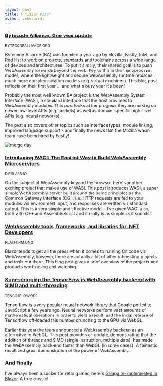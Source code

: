 ```yaml
---
layout: post
title: ! "Issue #136"
author: ceberhardt
---
```


### [Bytecode Alliance: One year update](https://bytecodealliance.org/articles/1-year-update)

<small>BYTECODEALLIANCE.ORG</small>

Bytecode Alliance (BA) was founded a year ago by Mozilla, Fastly, Intel, and Red Hat to work on projects, standards and toolchains  across a wide range of devices and architectures. To put it simply, their shared goal is to push WebAssembly forwards beyond the web. Key to this is the 'nanoprocess model', where the lightweight and secure WebAssembly runtime replaces much more complex isolation models (e.g. virtual machines). This blog post reflects on their first year ... and what a busy year it's been!

Probably the most well known BA project is the WebAssembly System Interface (WASI), a standard interface that the host prov ides to WebAssembly modules. This post looks at the progress they are making on newer low-level APIs (e.g. sockets) as well as domain-specific high-level APIs (e.g. neural networks).

The post also covers other topics such as interface types, module linking, improved language support - and finally the news that the Mozilla wasm team have been hired by Fastly!

![merge day](https://wasmweekly.news/img/136-1.png)

### [Introducing WAGI: The Easiest Way to Build WebAssembly Microservices](https://deislabs.io/posts/introducing-wagi-easiest-way-to-build-webassembly-microservices/)

<small>DIESLABS.IO</small>

On the subject of WebAssembly beyond the browser, here's another exciting project that makes use of WASI. This post introduces WAGI, a super simple WebAssembly server built around the same principles as the Common Gateway Interface (CGI), i.e. HTTP requests are fed to your modules via environment input, and responses are written via standard output. This is a very simple and effective model - I've given WAGI a go, both with C++ and AssemblyScript and it really is as simple as it sounds!

### [WebAssembly tools, frameworks, and libraries for .NET Developers](https://platform.uno/blog/webassembly-tools-frameworks-and-libraries-for-net-developers/)

<small>PLATFORM.UNO</small>

Blazor tends to get all the press when it comes to running C# code via WebAssembly, however, there are actually a lot of other interesting projects and tools out there. This blog post gives a brief overview of the projects and products worth using and watching.

### [Supercharging the TensorFlow.js WebAssembly backend with SIMD and multi-threading](https://blog.tensorflow.org/2020/09/supercharging-tensorflowjs-webassembly.html?m=1)

<small>TENSORFLOW.ORG</small>

Tensorflow is a very popular neural network library that Google ported to JavaScript a few years ago. Neural networks perform vast amounts of mathematical operations in order to yield a result, and the initial release of Tensorflow off-loaded this number crunching to the GPU via WebGL.

Earlier this year the team announced a WebAssembly backend as an alternative to WebGL. This post provides an update, demonstrating that the addition of threads and SIMD (single instruction, multiple data), has made the WebAssembly back-end faster than WebGL (in some cases). A fantastic result and great demonstration of the power of WebAssembly.

### And Finally 

I've always been a sucker for retro games, here's [Galaga re-implemented in Blazor](https://github.com/BlazorGuy/BlazorGalaga). A true classic!